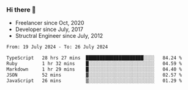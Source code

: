 ### Hi there 👋

- Freelancer since Oct, 2020
- Developer since July, 2017
- Structral Engineer since July, 2012

<!--START_SECTION:waka-->

```txt
From: 19 July 2024 - To: 26 July 2024

TypeScript   28 hrs 27 mins  █████████████████████░░░░   84.24 %
Ruby         1 hr 32 mins    █░░░░░░░░░░░░░░░░░░░░░░░░   04.59 %
Markdown     1 hr 29 mins    █░░░░░░░░░░░░░░░░░░░░░░░░   04.40 %
JSON         52 mins         ▓░░░░░░░░░░░░░░░░░░░░░░░░   02.57 %
JavaScript   26 mins         ▒░░░░░░░░░░░░░░░░░░░░░░░░   01.29 %
```

<!--END_SECTION:waka-->
